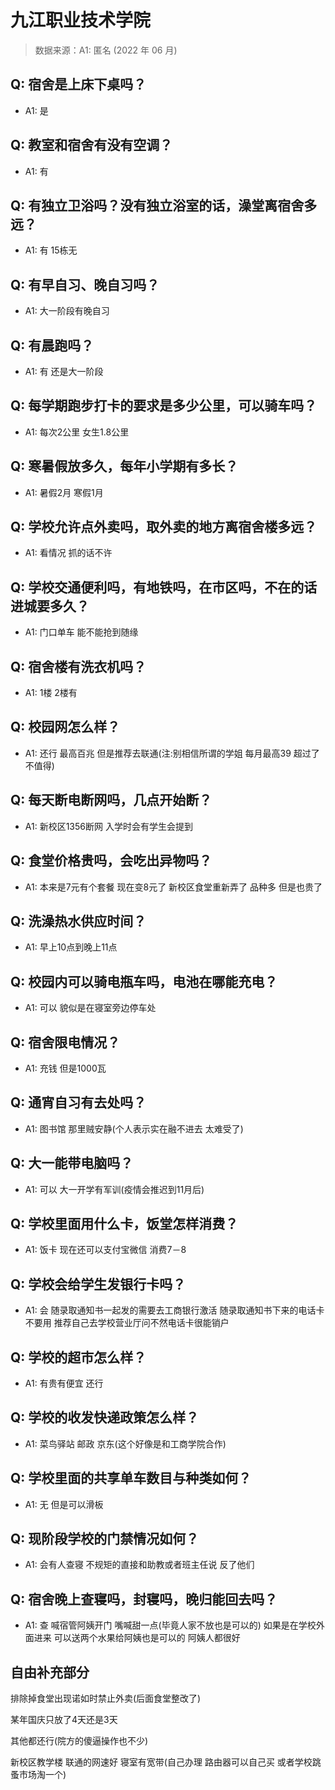 # 九江职业技术学院

> 数据来源：A1: 匿名 (2022 年 06 月)

## Q: 宿舍是上床下桌吗？

- A1: 是

## Q: 教室和宿舍有没有空调？

- A1: 有

## Q: 有独立卫浴吗？没有独立浴室的话，澡堂离宿舍多远？

- A1: 有 15栋无

## Q: 有早自习、晚自习吗？

- A1: 大一阶段有晚自习

## Q: 有晨跑吗？

- A1: 有 还是大一阶段

## Q: 每学期跑步打卡的要求是多少公里，可以骑车吗？

- A1: 每次2公里 女生1.8公里

## Q: 寒暑假放多久，每年小学期有多长？

- A1: 暑假2月 寒假1月

## Q: 学校允许点外卖吗，取外卖的地方离宿舍楼多远？

- A1: 看情况 抓的话不许

## Q: 学校交通便利吗，有地铁吗，在市区吗，不在的话进城要多久？

- A1: 门口单车 能不能抢到随缘

## Q: 宿舍楼有洗衣机吗？

- A1: 1楼 2楼有

## Q: 校园网怎么样？

- A1: 还行 最高百兆 但是推荐去联通(注:别相信所谓的学姐  每月最高39 超过了不值得)

## Q: 每天断电断网吗，几点开始断？

- A1: 新校区1356断网 入学时会有学生会提到

## Q: 食堂价格贵吗，会吃出异物吗？

- A1: 本来是7元有个套餐 现在变8元了
新校区食堂重新弄了 品种多 但是也贵了

## Q: 洗澡热水供应时间？

- A1: 早上10点到晚上11点

## Q: 校园内可以骑电瓶车吗，电池在哪能充电？

- A1: 可以 貌似是在寝室旁边停车处

## Q: 宿舍限电情况？

- A1: 充钱 但是1000瓦

## Q: 通宵自习有去处吗？

- A1: 图书馆 那里贼安静(个人表示实在融不进去 太难受了)

## Q: 大一能带电脑吗？

- A1: 可以 大一开学有军训(疫情会推迟到11月后)

## Q: 学校里面用什么卡，饭堂怎样消费？

- A1: 饭卡 现在还可以支付宝微信  消费7－8

## Q: 学校会给学生发银行卡吗？

- A1: 会 随录取通知书一起发的需要去工商银行激活 随录取通知书下来的电话卡不要用 
推荐自己去学校营业厅问不然电话卡很能销户

## Q: 学校的超市怎么样？

- A1: 有贵有便宜 还行

## Q: 学校的收发快递政策怎么样？

- A1: 菜鸟驿站 邮政 京东(这个好像是和工商学院合作)

## Q: 学校里面的共享单车数目与种类如何？

- A1: 无 但是可以滑板

## Q: 现阶段学校的门禁情况如何？

- A1: 会有人查寝 不规矩的直接和助教或者班主任说 反了他们

## Q: 宿舍晚上查寝吗，封寝吗，晚归能回去吗？

- A1: 查 喊宿管阿姨开门 嘴喊甜一点(毕竟人家不放也是可以的)  如果是在学校外面进来 可以送两个水果给阿姨也是可以的 阿姨人都很好

## 自由补充部分

排除掉食堂出现诺如时禁止外卖(后面食堂整改了)

某年国庆只放了4天还是3天

其他都还行(院方的傻逼操作也不少)

新校区教学楼 联通的网速好 寝室有宽带(自己办理 路由器可以自己买 或者学校跳蚤市场淘一个)